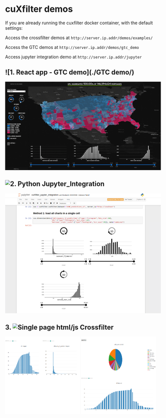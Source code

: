 # cuXfilter demos

If you are already running the cuxfilter docker container, with the default settings:

Access the crossfilter demos at `http://server.ip.addr/demos/examples/`

Access the GTC demos at `http://server.ip.addr/demos/gtc_demo`

Access jupyter integration demo at `http://server.ip.addr/jupyter`

## ![1. React app - GTC demo](./GTC demo/)
<img src="./GTC demo/src/img/RAPIDScuXfilter-demo.gif"/>

## ![2. Python Jupyter_Integration](.Jupyter_Integration/)
<img src="./Jupyter_Integration/cuxfilter-jupyter.png"/>

## 3. ![Single page html/js Crossfilter](./examples/)

<img src="./examples/img/demo1.png" width="48%" height="250"/>
<img src="./examples/img/demo2.png" width="48%" height="250" />
